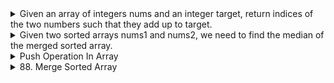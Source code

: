 <details>
<summary>Given an array of integers nums and an integer target, return indices of the two numbers such that they add up to target.</summary>
 
 ## Approach 

**Hash Map:** The program uses a hash map to store the values from the input array nums as keys and their corresponding indices as values. This allows for efficient lookup of the complement value during the iteration.

## The time complexity of the operations:
The time complexity of this program is O(n), where n is the length of the nums array. The for loop iterates through each element of nums exactly once. The hash map operations, such as containsKey and put, have an average time complexity of O(1).
## Space complexity:
The space complexity of this program is `O(n)`, where n is the length of the nums array. In the worst case, all elements of nums are stored in the hash map.
## What are the corner cases of the problem?

**Empty Array:** The program handles the case when the nums array is empty. In this case, an empty array is returned.

**No Solution:** If there is no pair of numbers in nums that add up to the target, the program returns an empty array.
## Source Code Optimal

```
import java.util.HashMap;
import java.util.Map;

class Solution {
    public int[] twoSum(int[] nums, int target) {
        Map<Integer, Integer> map = new HashMap<>();
        
        for (int i = 0; i < nums.length; i++) {
            int complement = target - nums[i];
            
            if (map.containsKey(complement)) {
                return new int[]{map.get(complement), i};
            }
            
            map.put(nums[i], i);
        }
        
        return new int[]{};
    }
}
```
## Source Code Brute force

```
class Solution {
    public int[] twoSum(int[] nums, int target) {
    // loop through each pair of integers in the array
    for (int i = 0; i < nums.length; i++) {
        for (int j = i + 1; j < nums.length; j++) {
            // check if the sum of the pair equals the target
            if (nums[i] + nums[j] == target) {
                // if yes, return the indices of the pair
                return new int[] {i, j};
            }
        }
    }
    // if no such pair found, return null
    return null;
}
}
```

 </details>
<details>
<summary>Given two sorted arrays nums1 and nums2, we need to find the median of the merged sorted array.</summary>


### Approach:
1. Merge the two arrays into a single sorted array.
2. Find the median of the merged array.

### Corner Cases:
- If one of the arrays is empty, the median will be in the other array.
- If the combined length of both arrays is odd, the median will be the middle element.
- If the combined length of both arrays is even, the median will be the average of the two middle elements.

 ### Time and space complexity
**Time Complexity: O(m + n)** - Linear time complexity as we iterate through both arrays once.
**Space Complexity: O(m + n)** - The merged array requires space to store all the elements.
  
```java
class Solution {
    public double findMedianSortedArrays(int[] nums1, int[] nums2) {
        int m = nums1.length;
        int n = nums2.length;
        int[] merged = new int[m + n];
        
        int i = 0, j = 0, k = 0;
        while (i < m && j < n) {
            if (nums1[i] <= nums2[j]) {
                merged[k++] = nums1[i++];
            } else {
                merged[k++] = nums2[j++];
            }
        }
        
        while (i < m) {
            merged[k++] = nums1[i++];
        }
        
        while (j < n) {
            merged[k++] = nums2[j++];
        }
        
        int medianIndex = (m + n) / 2;
        if ((m + n) % 2 == 0) {
            return (merged[medianIndex - 1] + merged[medianIndex]) / 2.0;
        } else {
            return merged[medianIndex];
        }
    }
}
```

### Dry Run:
dry run the code using the given example: `nums1 = [1,2]`, `nums2 = [3,4]`.

1. Initialize `m` as 2 (length of `nums1`) and `n` as 2 (length of `nums2`).
2. Create a new array `merged` of size `m + n`, i.e., `merged` will have a size of 4.
3. Initialize three pointers: `i` for `nums1`, `j` for `nums2`, and `k` for `merged` (all starting from index 0).
4. Start the while loop. Since both `i` and `j` are less than their respective array lengths, the loop continues.
5. Compare the first elements of `nums1` and `nums2`. As 1 is less than 3, we assign `merged[0]` as 1 and increment `i` and `k` by 1.
6. The loop continues. Now compare the second elements of `nums1` and `nums2`. As 2 is less than 3, we assign `merged[1]` as 2 and increment `i` and `k` by 1.
7. Now, `nums1` has no more elements, but `nums2` still has elements. Copy the remaining elements of `nums2` to `merged`.
8. The loop ends. Both `i` and `j` are greater than or equal to their respective array lengths.
9. Calculate the median index as `(m + n) / 2`, which is 2 in this case.
10. Since the combined length of both arrays is even, return the average of `merged[1]` and `merged[2]`, i.e., (2 + 3) / 2.0 = 2.

  

</details>

  <details>
<summary>Push Operation In Array</summary>
    

The `PushOperationInArray` class demonstrates adding elements to an array using the `push` operation. It provides the following functionality:

- `push(Object item)`: Adds an item to the array.
- `get(int index)`: Retrieves the element at the specified index from the array.

### Usage

```java
PushOperationInArray pushData = new PushOperationInArray();
pushData.push("Aheer");
pushData.push(25);


The `PushOperationInArray` class demonstrates adding elements to an array using the `push` operation. It provides the following functionality:

- `push(Object item)`: Adds an item to the array.
- `get(int index)`: Retrieves the element at the specified index from the array.

PushOperationInArray pushData = new PushOperationInArray();
pushData.push("Aheer");
pushData.push(25);
```

The above code creates an instance of `PushOperationInArray`, adds the items "Aheer" and 25 to the array using the `push` method, and then prints the array elements.

### Class Details

#### Instance Variables

- `length`: An integer variable that represents the length of the array.
- `data`: An array of type `Object` to store the elements.

#### Methods

- `PushOperationInArray()`: Constructor that initializes the array with a length of 0.
- `push(Object item)`: Adds an item to the array.
- `get(int index)`: Retrieves the element at the specified index from the array.

### Technical Terminology

- Class: A blueprint for creating objects that defines the attributes and behaviors of an object.
- Instance variables: Variables defined within a class that hold the state or data of an object.
- Constructor: A special method used to initialize the state of an object when it is created.
- Array: A data structure that holds a fixed-size sequence of elements of the same type.
- `length`: An instance variable that keeps track of the length of the array.
- `data`: An instance variable that represents the array to store the elements.
- `Object`: The base class for all types in Java.
- `get`: A method that retrieves the element at a specified index from the array.
- `push`: A method that adds an item to the array.
- `Arrays.copyOf`: A method that creates a new array with a specified length and copies the elements from the original array.
- `main`: The entry point of the Java program.

    
</details>
 
 
 <details>
  <summary>88. Merge Sorted Array
</summary>


## Approach
Two-pointer approach: We can use a two-pointer approach to merge the arrays. We initialize three pointers: `lastIndexNum1`, `lastIndexNum2`, and `mergedIndex`. We iterate from the end of the arrays and compare elements to merge them into `nums1`. Finally, we handle the remaining elements in `nums2` and place them in the correct positions in `nums1`.

- Time Complexity: O(m + n)
  - The algorithm iterates through both `nums1` and `nums2` once, so the time complexity is proportional to the combined lengths of the arrays.
- Space Complexity: O(1)
  - The algorithm uses only a constant amount of extra space, regardless of the input size.

## Corner Cases
1. Empty `nums1` and `nums2`:
   - Both arrays are empty, resulting in no merging.
2. Empty `nums2`:
   - `nums2` is empty, so `nums1` remains unchanged.
3. Empty `nums1`:
   - `nums1` is empty, and the elements of `nums2` are placed in `nums1` in the required order.

## Dry Run

Initial:
```plaintext
nums1 = [1, 2, 3, 0, 0, 0]
m = 3
nums2 = [2, 5, 6]
n = 3
```

| Iteration | lastIndexNum1 | lastIndexNum2 | mergedIndex | nums1                | nums2       |
|-----------|---------------|---------------|-------------|----------------------|-------------|
|           | 2             | 2             | 5           | [1, 2, 3, 0, 0, 0]   | [2, 5, 6]   |
| 1         | 2             | 2             | 4           | [1, 2, 3, 0, 0, 3]   | [2, 5, 6]   |
| 2         | 1             | 2             | 3           | [1, 2, 3, 0, 2, 3]   | [2, 5, 6]   |
| 3         | 0             | 2             | 2           | [1, 2, 3, 2, 2, 3]   | [2, 5, 6]   |
| 4         | 0             | 1             | 1           | [1, 2, 2, 2, 2, 3]   | [2, 5, 6]   |
| 5         | 0             | 1             | 0           | [1, 2, 2, 2, 2, 3]   | [2, 5, 6]   |
| 6         | -1            | 1             | -1          | [1, 2, 2, 2, 2, 3]   | [2, 5, 6]   |

Result: [1, 2, 2, 2, 3, 5, 6]
 </details>
         
